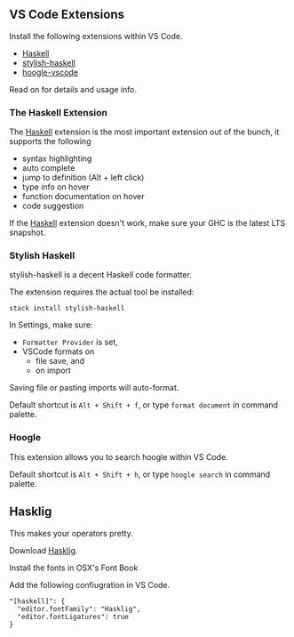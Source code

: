 ## VS Code Extensions
Install the following extensions within VS Code.
* [Haskell]
* [stylish-haskell]
* [hoogle-vscode]

Read on for details and usage info.

### The Haskell Extension
The [Haskell] extension is the most important extension out of the bunch, it supports the following
* syntax highlighting
* auto complete
* jump to definition (Alt + left click)
* type info on hover
* function documentation on hover
* code suggestion

If the [Haskell] extension doesn't work, make sure your GHC is the latest LTS snapshot.

### Stylish Haskell
stylish-haskell is a decent Haskell code formatter.

The extension requires the actual tool be installed:
```
stack install stylish-haskell
```

In Settings, make sure:
* `Formatter Provider` is set,
* VSCode formats on
  * file save, and
  * on import

Saving file or pasting imports will auto-format.

Default shortcut is `Alt + Shift + f`, or type `format document` in command palette.

### Hoogle
This extension allows you to search hoogle within VS Code.

Default shortcut is `Alt + Shift + h`, or type `hoogle search` in command palette.

## Hasklig
This makes your operators pretty.

Download [Hasklig](https://github.com/i-tu/Hasklig).

Install the fonts in OSX's Font Book

Add the following confiugration in VS Code.
```
"[haskell]": {
  "editor.fontFamily": "Hasklig",
  "editor.fontLigatures": true
}
```

[Haskell]: https://marketplace.visualstudio.com/items?itemName=haskell.haskell
[hoogle-vscode]: https://marketplace.visualstudio.com/items?itemName=jcanero.hoogle-vscode
[stylish-haskell]: https://marketplace.visualstudio.com/items?itemName=vigoo.stylish-haskell
